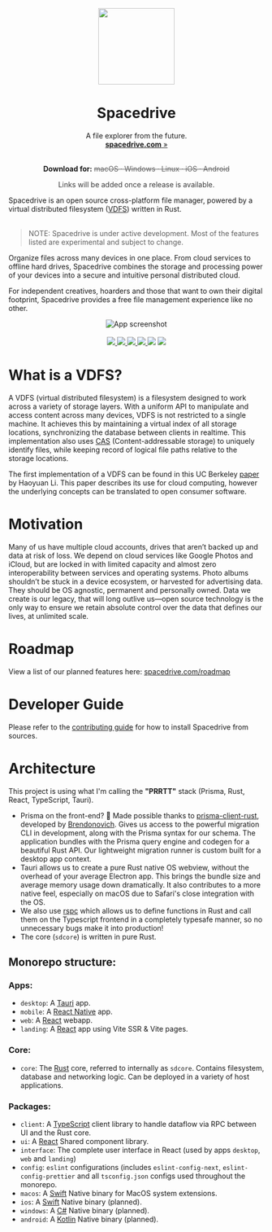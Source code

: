 <div>
	<!-- Logo -->
	<p align="center">
	 <img width="150" height="150" src="https://github.com/spacedriveapp/spacedrive/blob/main/packages/assets/images/logo.png" alt="" />
	</p>
	<!-- Title -->
	<h1 align="center">
		<strong>Spacedrive</strong>
	</h1>
	<!-- Tagline & CTA -->
	<p align="center">
		A file explorer from the future.
		<br />
		<a href="https://spacedrive.com"><strong>spacedrive.com</strong><span role="img" aria-label="Visit website"> »</span></a>
	</p>
	<p align="center" style="margin-bottom: 0;">
		<br />
		<strong>Download for:</strong>
		<span style="opacity: 0.675; text-decoration: line-through;">
			macOS
			&middot;
			Windows
			&middot;
			Linux
			&middot;
			iOS
			&middot;
			Android
		</span>
	</p>
	<p align="center" style="opacity: 0.85;">
		Links will be added once a release is available.
	</p>
	</p>
</div>
Spacedrive is an open source cross-platform file manager, powered by a virtual distributed filesystem (<a href="#what-is-a-vdfs">VDFS</a>) written in Rust. 
<br/>
<br/>

> NOTE: Spacedrive is under active development. Most of the features listed are experimental and subject to change.

Organize files across many devices in one place. From cloud services to offline hard drives, Spacedrive combines the storage and processing power of your devices into a secure and intuitive personal distributed cloud.

For independent creatives, hoarders and those that want to own their digital footprint, Spacedrive provides a free file management experience like no other.

<p align="center">
	<img src="https://raw.githubusercontent.com/spacedriveapp/spacedrive/main/apps/landing/public/app.png" alt="App screenshot">
	<br />
	<br />
	<a href="https://discord.gg/gTaF2Z44f5">
		<img src="https://img.shields.io/discord/949090953497567312?label=Discord&color=5865F2" />
	</a>
	<a href="https://twitter.com/spacedriveapp">
		<img src="https://img.shields.io/badge/Twitter-00acee?logo=twitter&logoColor=white" />
	</a>
	<a href="https://instagram.com/spacedriveapp">
		<img src="https://img.shields.io/badge/Instagram-E4405F?logo=instagram&logoColor=white" />
	</a>
	<a href="https://www.gnu.org/licenses/agpl-3.0">
		<img src="https://img.shields.io/static/v1?label=Licence&message=AGPL%20v3&color=000" />
	</a>
	<img src="https://img.shields.io/static/v1?label=Bundled%20Size&message=16.3MB&color=0974B4" />
	<img src="https://img.shields.io/static/v1?label=Stage&message=Alpha&color=2BB4AB" />
	<br />
</p>

# What is a VDFS?

A VDFS (virtual distributed filesystem) is a filesystem designed to work across a variety of storage layers. With a uniform API to manipulate and access content across many devices, VDFS is not restricted to a single machine. It achieves this by maintaining a virtual index of all storage locations, synchronizing the database between clients in realtime. This implementation also uses [CAS](https://en.wikipedia.org/wiki/Content-addressable_storage) (Content-addressable storage) to uniquely identify files, while keeping record of logical file paths relative to the storage locations.

The first implementation of a VDFS can be found in this UC Berkeley [paper](https://www2.eecs.berkeley.edu/Pubs/TechRpts/2018/EECS-2018-29.pdf) by Haoyuan Li. This paper describes its use for cloud computing, however the underlying concepts can be translated to open consumer software.

# Motivation

Many of us have multiple cloud accounts, drives that aren’t backed up and data at risk of loss. We depend on cloud services like Google Photos and iCloud, but are locked in with limited capacity and almost zero interoperability between services and operating systems. Photo albums shouldn’t be stuck in a device ecosystem, or harvested for advertising data. They should be OS agnostic, permanent and personally owned. Data we create is our legacy, that will long outlive us—open source technology is the only way to ensure we retain absolute control over the data that defines our lives, at unlimited scale.

# Roadmap

View a list of our planned features here: [spacedrive.com/roadmap](https://spacedrive.com/roadmap)

# Developer Guide

Please refer to the [contributing guide](CONTRIBUTING.md) for how to install Spacedrive from sources.

# Architecture

This project is using what I'm calling the **"PRRTT"** stack (Prisma, Rust, React, TypeScript, Tauri).

- Prisma on the front-end? 🤯 Made possible thanks to [prisma-client-rust](https://github.com/brendonovich/prisma-client-rust), developed by [Brendonovich](https://github.com/brendonovich). Gives us access to the powerful migration CLI in development, along with the Prisma syntax for our schema. The application bundles with the Prisma query engine and codegen for a beautiful Rust API. Our lightweight migration runner is custom built for a desktop app context.
- Tauri allows us to create a pure Rust native OS webview, without the overhead of your average Electron app. This brings the bundle size and average memory usage down dramatically. It also contributes to a more native feel, especially on macOS due to Safari's close integration with the OS.
- We also use [rspc](https://rspc.otbeaumont.me) which allows us to define functions in Rust and call them on the Typescript frontend in a completely typesafe manner, so no unnecessary bugs make it into production!
- The core (`sdcore`) is written in pure Rust.

## Monorepo structure:

### Apps:

- `desktop`: A [Tauri](https://tauri.studio) app.
- `mobile`: A [React Native](https://reactnative.dev/) app.
- `web`: A [React](https://reactjs.org) webapp.
- `landing`: A [React](https://reactjs.org) app using Vite SSR & Vite pages.

### Core:

- `core`: The [Rust](https://www.rust-lang.org) core, referred to internally as `sdcore`. Contains filesystem, database and networking logic. Can be deployed in a variety of host applications.

### Packages:

- `client`: A [TypeScript](https://www.typescriptlang.org/) client library to handle dataflow via RPC between UI and the Rust core.
- `ui`: A [React](https://reactjs.org) Shared component library.
- `interface`: The complete user interface in React (used by apps `desktop`, `web` and `landing`)
- `config`: `eslint` configurations (includes `eslint-config-next`, `eslint-config-prettier` and all `tsconfig.json` configs used throughout the monorepo.
- `macos`: A [Swift](https://developer.apple.com/swift/) Native binary for MacOS system extensions.
- `ios`: A [Swift](https://developer.apple.com/swift/) Native binary (planned).
- `windows`: A [C#](https://docs.microsoft.com/en-us/dotnet/csharp/) Native binary (planned).
- `android`: A [Kotlin](https://kotlinlang.org/) Native binary (planned).
